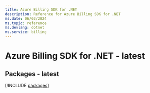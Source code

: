 ```yaml
---
title: Azure Billing SDK for .NET
description: Reference for Azure Billing SDK for .NET
ms.date: 06/03/2024
ms.topic: reference
ms.devlang: dotnet
ms.service: billing
---
```

# Azure Billing SDK for .NET - latest
## Packages - latest
[!INCLUDE [packages](billing-index.md)]